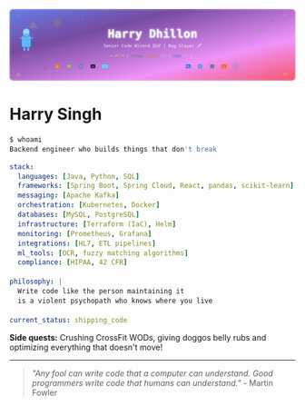 ![Header](./banner.svg)

# Harry Singh

```bash
$ whoami
Backend engineer who builds things that don't break
```

```yaml
stack:
  languages: [Java, Python, SQL]
  frameworks: [Spring Boot, Spring Cloud, React, pandas, scikit-learn]
  messaging: [Apache Kafka]
  orchestration: [Kubernetes, Docker]
  databases: [MySQL, PostgreSQL]
  infrastructure: [Terraform (IaC), Helm]
  monitoring: [Prometheus, Grafana]
  integrations: [HL7, ETL pipelines]
  ml_tools: [OCR, fuzzy matching algorithms]
  compliance: [HIPAA, 42 CFR]

philosophy: |
  Write code like the person maintaining it
  is a violent psychopath who knows where you live

current_status: shipping_code
```

**Side quests:** Crushing CrossFit WODs, giving doggos belly rubs and optimizing everything that doesn't move!

---

> *"Any fool can write code that a computer can understand. Good programmers write code that humans can understand."* - Martin Fowler